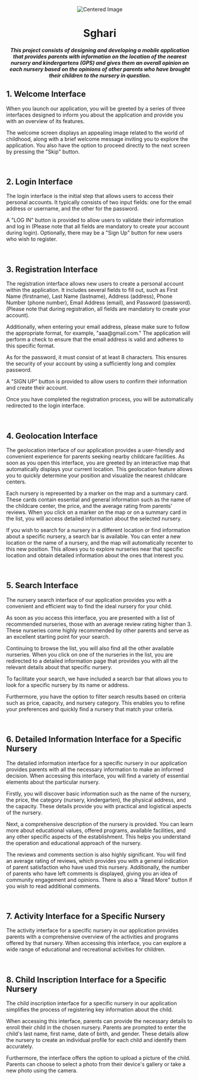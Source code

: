 <div align="center">
    <img src="https://www.sleepadvisor.org/wp-content/uploads/2020/01/Happy-Kids-in-front-of-School-Animation.gif" alt="Centered Image">
</div>
<h1 align="center">Sghari</h1>
<h5 align="center">This project consists of designing and developing a mobile application that provides parents with information on the location of the nearest nursery and kindergartens (GPS) and gives them an overall opinion on each nursery based on the opinions of other parents who have brought their children to the nursery in question.</h5>

<h2 align="left">1. Welcome Interface</h2>
<p>When you launch our application, you will be greeted by a series of three interfaces designed to inform you about the application and provide you with an overview of its features.
  
The welcome screen displays an appealing image related to the world of childhood, along with a brief welcome message inviting you to explore the application. You also have the option to proceed directly to the next screen by pressing the "Skip" button.</p>
<br>


<h2 align="left">2. Login Interface</h2>
<p>The login interface is the initial step that allows users to access their personal accounts.
It typically consists of two input fields: one for the email address or username, and the other for the password.
  
A "LOG IN" button is provided to allow users to validate their information and log in (Please note that all fields are mandatory to create your account during login).
Optionally, there may be a "Sign Up" button for new users who wish to register.</p>
<br>


<h2 align="left">3. Registration Interface</h2>
<p>The registration interface allows new users to create a personal account within the application. It includes several fields to fill out, such as First Name (firstname), Last Name (lastname), Address (address), Phone Number (phone number), Email Address (email), and Password (password). (Please note that during registration, all fields are mandatory to create your account).</p>
<p>Additionally, when entering your email address, please make sure to follow the appropriate format, for example, "aaa@gmail.com." The application will perform a check to ensure that the email address is valid and adheres to this specific format.
  
As for the password, it must consist of at least 8 characters. This ensures the security of your account by using a sufficiently long and complex password.</p>
<p>A "SIGN UP" button is provided to allow users to confirm their information and create their account.</p>
<p>Once you have completed the registration process, you will be automatically redirected to the login interface.</p>
<br>


<h2 align="left">4. Geolocation Interface</h2>
<p>The geolocation interface of our application provides a user-friendly and convenient experience for parents seeking nearby childcare facilities. As soon as you open this interface, you are greeted by an interactive map that automatically displays your current location. This geolocation feature allows you to quickly determine your position and visualize the nearest childcare centers.</p>
<p>Each nursery is represented by a marker on the map and a summary card. These cards contain essential and general information such as the name of the childcare center, the price, and the average rating from parents' reviews. When you click on a marker on the map or on a summary card in the list, you will access detailed information about the selected nursery.</p>
<p>If you wish to search for a nursery in a different location or find information about a specific nursery, a search bar is available. You can enter a new location or the name of a nursery, and the map will automatically recenter to this new position. This allows you to explore nurseries near that specific location and obtain detailed information about the ones that interest you.</p>
<br>


<h2 align="left">5. Search Interface</h2>
<p>The nursery search interface of our application provides you with a convenient and efficient way to find the ideal nursery for your child.
  
As soon as you access this interface, you are presented with a list of recommended nurseries, those with an average review rating higher than 3. These nurseries come highly recommended by other parents and serve as an excellent starting point for your search.</p>
<p>Continuing to browse the list, you will also find all the other available nurseries. When you click on one of the nurseries in the list, you are redirected to a detailed information page that provides you with all the relevant details about that specific nursery.</p>
<p>To facilitate your search, we have included a search bar that allows you to look for a specific nursery by its name or address.

Furthermore, you have the option to filter search results based on criteria such as price, capacity, and nursery category. This enables you to refine your preferences and quickly find a nursery that match your criteria.
</p>
<br>


<h2 align="left">6. Detailed Information Interface for a Specific Nursery</h2>
<p>The detailed information interface for a specific nursery in our application provides parents with all the necessary information to make an informed decision. When accessing this interface, you will find a variety of essential elements about the particular nursery.

Firstly, you will discover basic information such as the name of the nursery, the price, the category (nursery, kindergarten), the physical address, and the capacity. These details provide you with practical and logistical aspects of the nursery.

Next, a comprehensive description of the nursery is provided. You can learn more about educational values, offered programs, available facilities, and any other specific aspects of the establishment. This helps you understand the operation and educational approach of the nursery.

The reviews and comments section is also highly significant. You will find an average rating of reviews, which provides you with a general indication of parent satisfaction who have used this nursery. Additionally, the number of parents who have left comments is displayed, giving you an idea of community engagement and opinions. There is also a "Read More" button if you wish to read additional comments.
</p>
<br>


<h2 align="left">7. Activity Interface for a Specific Nursery</h2>
<p>The activity interface for a specific nursery in our application provides parents with a comprehensive overview of the activities and programs offered by that nursery. When accessing this interface, you can explore a wide range of educational and recreational activities for children.</p>
<br>


<h2 align="left">8. Child Inscription Interface for a Specific Nursery</h2>
<p>The child inscription interface for a specific nursery in our application simplifies the process of registering key information about the child.

When accessing this interface, parents can provide the necessary details to enroll their child in the chosen nursery. Parents are prompted to enter the child's last name, first name, date of birth, and gender. These details allow the nursery to create an individual profile for each child and identify them accurately.

Furthermore, the interface offers the option to upload a picture of the child. Parents can choose to select a photo from their device's gallery or take a new photo using the camera.</p>
